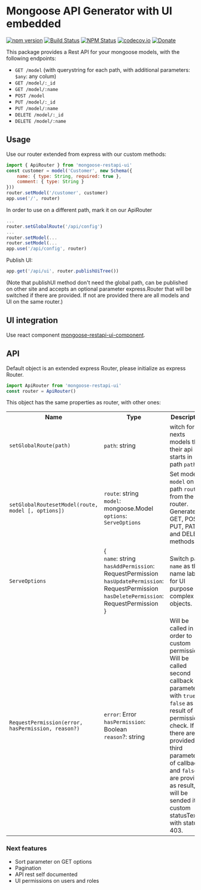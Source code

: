 # Mongoose API Generator with UI embedded

[![npm version](https://img.shields.io/npm/v/mongoose-restapi-ui.svg?style=flat-square)](https://www.npmjs.com/package/mongoose-restapi-ui) [![Build Status](https://circleci.com/gh/hector7/mongoose-restapi-ui.svg?style=svg)](https://circleci.com/gh/hector7/mongoose-restapi-ui) [![NPM Status](http://img.shields.io/npm/dm/mongoose-restapi-ui.svg?style=flat-square)](https://www.npmjs.org/package/mongoose-restapi-ui) [![codecov.io](https://codecov.io/github/hector7/mongoose-restapi-ui/coverage.svg?branch=master)](https://codecov.io/github/hector7/mongoose-restapi-ui.io?branch=master) [![Donate](https://img.shields.io/badge/donate-paypal-blue.svg?style=flat-square)](https://paypal.me/hrg0) 

This package provides a Rest API for your mongoose models, with the following endpoints:

  - `GET /model` (with querystring for each path, with additional parameters: `$any`: any colum)
  - `GET /model/:_id`
  - `GET /model/:name` 
  - `POST /model`
  - `PUT /model/:_id`
  - `PUT /model/:name`
  - `DELETE /model/:_id`
  - `DELETE /model/:name`

## Usage
Use our router extended from express with our custom methods:
```js
import { ApiRouter } from 'mongoose-restapi-ui'
const customer = model('Customer', new Schema({
    name: { type: String, required: true },
    comment: { type: String }
}))
router.setModel('/customer', customer)
app.use('/', router)
```
In order to use on a different path, mark it on our ApiRouter
```js
...
router.setGlobalRoute('/api/config')
...
router.setModel(...
router.setModel(...
app.use('/api/config', router)
```
Publish UI:
```js
app.get('/api/ui', router.publishUiTree())
```

(Note that publishUI method don't need the global path, can be published on other site and accepts an optional parameter express.Router that will be switched if there are provided. If not are provided there are all models and UI on the same router.)




## UI integration
Use react component [mongoose-restapi-ui-component](https://www.npmjs.com/package/mongoose-restapi-ui-component).


## API
Default object is an extended express Router, please initialize as express Router.
```js
import ApiRouter from 'mongoose-restapi-ui'
const router = ApiRouter()
```

This object has the same properties as router, with other ones:
<table>
  <tr>
    <th>Name</th>
    <th>Type</th>
    <th>Description</th>
  </tr>
  <tr>
    <td><code>setGlobalRoute(path)</code></td>
    <td><code>path</code>: string</td>
    <td>witch for nexts models that their api starts in path <code>path</code>.</td>
  </tr>
  <tr>
    <td><code>setGlobalRoutesetModel(route, model [, options])</code></td>
    <td><code>route</code>: string<br/><code>model</code>: mongoose.Model<br/><code>options</code>: <code>ServeOptions</code></td>
    <td>Set model <code>model</code> on path <code>route</code> from the router. Generates GET, POST, PUT, PATCH and DELETE methods.</td>
  </tr>
  <tr>
    <td><code>ServeOptions</code></td>
    <td>{<br/><code>name</code>: string<br/><code>hasAddPermission</code>: RequestPermission<br/><code>hasUpdatePermission</code>: RequestPermission<br/><code>hasDeletePermission</code>: RequestPermission<br/>}</td>
    <td>Switch path <code>name</code> as the name label for UI purpose as complex objects.</td>
  </tr>
  <tr>
    <td><code>RequestPermission(error, hasPermission, reason?)</code></td>
    <td><code>error</code>: Error<br/><code>hasPermission</code>: Boolean<br/><code>reason</code>?: string</td>
    <td>Will be called in order to custom permissions.
    Will be called second callback parameter with <code>true</code> or <code>false</code> as result of permission check.
    If there are provided the third parameter of callback and <code>false</code> are provided as result, will be sended it as custom statusText with status 403.</td>
  </tr>
</table>
    

### Next features
- Sort parameter on GET options
- Pagination
- API rest self documented
- UI permissions on users and roles